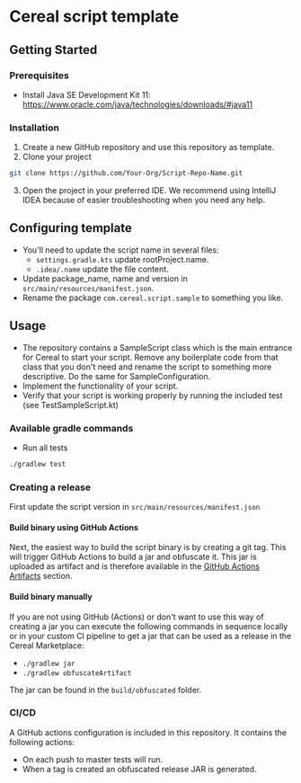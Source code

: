 # Cereal script template

## Getting Started

### Prerequisites
* Install Java SE Development Kit 11: https://www.oracle.com/java/technologies/downloads/#java11

### Installation
1. Create a new GitHub repository and use this repository as template.
2. Clone your project
```sh
git clone https://github.com/Your-Org/Script-Repo-Name.git
```
3. Open the project in your preferred IDE. We recommend using IntelliJ IDEA because of easier troubleshooting when you need any help.

## Configuring template
* You'll need to update the script name in several files:
  * `settings.gradle.kts` update rootProject.name.
  * `.idea/.name` update the file content.
* Update package_name, name and version in `src/main/resources/manifest.json`.
* Rename the package `com.cereal.script.sample` to something you like.

## Usage
* The repository contains a SampleScript class which is the main entrance for Cereal to start your script. Remove any boilerplate code from that class that you don't need and rename the script to something more descriptive. Do the same for SampleConfiguration.
* Implement the functionality of your script.
* Verify that your script is working properly by running the included test (see TestSampleScript.kt)

### Available gradle commands
* Run all tests
```sh
./gradlew test
```

### Creating a release
First update the script version in `src/main/resources/manifest.json`

#### Build binary using GitHub Actions
Next, the easiest way to build the script binary is by creating a git tag. This will trigger GitHub Actions to build a jar and
obfuscate it. This jar is uploaded as artifact and is therefore available in the [GitHub Actions Artifacts](https://docs.github.com/en/actions/managing-workflow-runs/downloading-workflow-artifacts)
section.

#### Build binary manually
If you are not using GitHub (Actions) or don't want to use this way of creating a jar you can execute
the following commands in sequence locally or in your custom CI pipeline to get a jar that can be used as a release
in the Cereal Marketplace:

* `./gradlew jar`
* `./gradlew obfuscateArtifact`

The jar can be found in the `build/obfuscated` folder.

### CI/CD
A GitHub actions configuration is included in this repository. It contains the following actions:

* On each push to master tests will run.
* When a tag is created an obfuscated release JAR is generated.